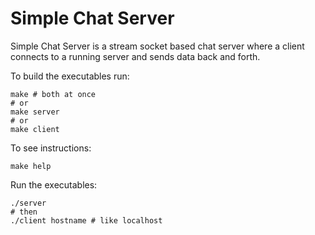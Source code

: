 # Simple Chat Server
Simple Chat Server is a stream socket based chat server where a client connects to a running server and sends 
data back and forth.

To build the executables run:
```
make # both at once
# or
make server
# or
make client
```

To see instructions:
```
make help
```

Run the executables:
```
./server
# then
./client hostname # like localhost
```

